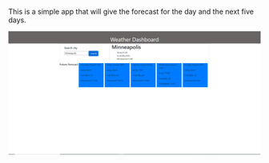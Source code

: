 This is a simple app that will give the forecast for the day and the next five days.

![screenshot](./develop/Weather.png)
